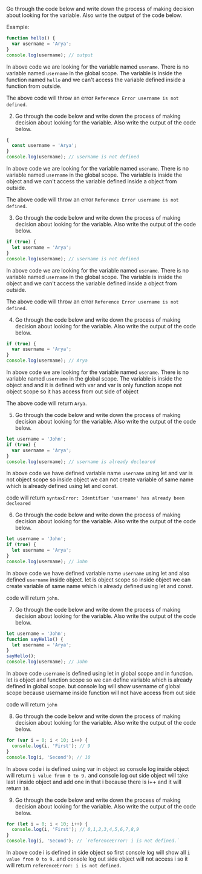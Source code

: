 Go through the code below and write down the process of making decision about looking for the variable. Also write the output of the code below.

Example:

```js
function hello() {
  var username = 'Arya';
}
console.log(username); // output
```

In above code we are looking for the variable named `usename`. There is no variable named `username` in the global scope. The variable is inside the function named `hello` and we can't access the variable defined inside a function from outside.

The above code will throw an error `Reference Error username is not defined`.




2. Go through the code below and write down the process of making decision about looking for the variable. Also write the output of the code below.

```js
{
  const username = 'Arya';
}
console.log(username); // username is not defined
```

In above code we are looking for the variable named `usename`. There is no variable named `username` in the global scope. The variable is inside the object and we can't access the variable defined inside a object from outside.

The above code will throw an error `Reference Error username is not defined`.





3. Go through the code below and write down the process of making decision about looking for the variable. Also write the output of the code below.

```js
if (true) {
  let username = 'Arya';
}
console.log(username); // username is not defined
```


In above code we are looking for the variable named `usename`. There is no variable named `username` in the global scope. The variable is inside the object and we can't access the variable defined inside a object from outside.

The above code will throw an error `Reference Error username is not defined`.





4. Go through the code below and write down the process of making decision about looking for the variable. Also write the output of the code below.

```js
if (true) {
  var username = 'Arya';
}
console.log(username); // Arya
```

In above code we are looking for the variable named `usename`. There is no variable named `username` in the global scope. The variable is inside the object and and it is defined with var and var is only function scope not object scope so it has access from out side of object

The above code will return `Arya`.





5. Go through the code below and write down the process of making decision about looking for the variable. Also write the output of the code below.

```js
let username = 'John';
if (true) {
  var username = 'Arya';
}
console.log(username); // username is already decleared
```
In above code we have defined  variable name `username` using let and var is not object scope so inside object we can not create variable of same name which is already defined using let and const.

code will return `syntaxError: Identifier 'username' has already been decleared`




6. Go through the code below and write down the process of making decision about looking for the variable. Also write the output of the code below.

```js
let username = 'John';
if (true) {
  let username = 'Arya';
}
console.log(username); // John
```

In above code we have defined variable name `username` using let and also defined `username` inside object. let is object scope so inside object we can create variable of same name which is already defined using let and const.

code will return `john`.





7. Go through the code below and write down the process of making decision about looking for the variable. Also write the output of the code below.

```js
let username = 'John';
function sayHello() {
  let username = 'Arya';
}
sayHello();
console.log(username); // John
```
In above code `username` is defined using let in global scope and in function. let is object and function scope so we can define variable which is already defined in global scope. but console log will show username of global scope because username inside function will not have access from out side 

code will return `john`




8. Go through the code below and write down the process of making decision about looking for the variable. Also write the output of the code below.

```js
for (var i = 0; i < 10; i++) {
  console.log(i, 'First'); // 9
}
console.log(i, 'Second'); // 10
```
In above code i is defined using var in object so console log inside object will return `i value from 0 to 9.` and console log out side object will take last i inside object and add one in that i because there is i++ and it will return `10`.





9. Go through the code below and write down the process of making decision about looking for the variable. Also write the output of the code below.

```js
for (let i = 0; i < 10; i++) {
  console.log(i, 'First'); // 0,1,2,3,4,5,6,7,8,9
}
console.log(i, 'Second'); // `referenceError: i is not defined.`
```
In above code i is defined in side object so first console log will show all `i value from 0 to 9.` and console log out side object will not access i so it will return `referenceError: i is not defined.`
